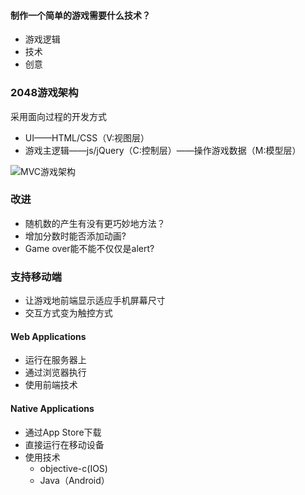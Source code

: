 #### 制作一个简单的游戏需要什么技术？

- 游戏逻辑
- 技术
- 创意

### 2048游戏架构

采用面向过程的开发方式

- UI——HTML/CSS（V:视图层）
- 游戏主逻辑——js/jQuery（C:控制层）——操作游戏数据（M:模型层）

![MVC游戏架构](C:\Users\Administrator\Documents\game\imag\MVC游戏架构.png)

### 改进

- 随机数的产生有没有更巧妙地方法？
- 增加分数时能否添加动画?
- Game over能不能不仅仅是alert?

### 支持移动端

- 让游戏地前端显示适应手机屏幕尺寸
- 交互方式变为触控方式

#### Web Applications

- 运行在服务器上
- 通过浏览器执行
- 使用前端技术

#### Native Applications

- 通过App Store下载
- 直接运行在移动设备
- 使用技术
  - objective-c(IOS)
  - Java（Android）